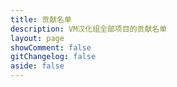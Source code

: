 ```yaml
---
title: 贡献名单
description: VM汉化组全部项目的贡献名单
layout: page
showComment: false
gitChangelog: false
aside: false
---
```


<script setup>
import StaffPage from '../components/staff/StaffPage.vue'
</script>

<StaffPage />
